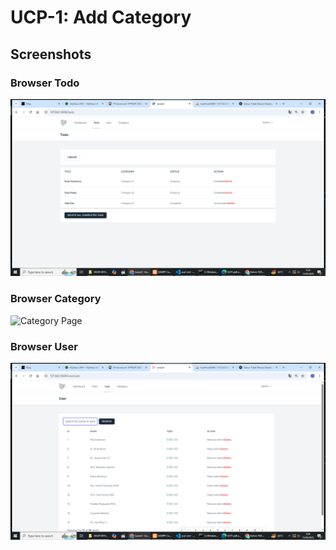 # UCP-1: Add Category

## Screenshots

### Browser Todo
![Todo Page](todo_page.png)

### Browser Category
![Category Page](scategory_page.png)

### Browser User
![User Page](user_page.png)
